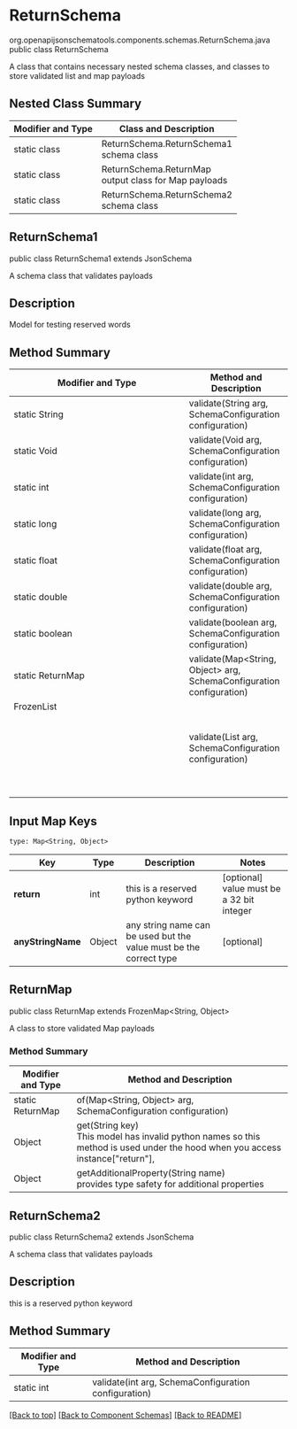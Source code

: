 # ReturnSchema
org.openapijsonschematools.components.schemas.ReturnSchema.java
public class ReturnSchema

A class that contains necessary nested schema classes, and classes to store validated list and map payloads

## Nested Class Summary
| Modifier and Type | Class and Description |
| ----------------- | ---------------------- |
| static class | ReturnSchema.ReturnSchema1<br> schema class |
| static class | ReturnSchema.ReturnMap<br> output class for Map payloads |
| static class | ReturnSchema.ReturnSchema2<br> schema class |

## ReturnSchema1
public class ReturnSchema1
extends JsonSchema

A schema class that validates payloads

## Description
Model for testing reserved words
## Method Summary
| Modifier and Type | Method and Description |
| ----------------- | ---------------------- |
| static String | validate(String arg, SchemaConfiguration configuration) |
| static Void | validate(Void arg, SchemaConfiguration configuration) |
| static int | validate(int arg, SchemaConfiguration configuration) |
| static long | validate(long arg, SchemaConfiguration configuration) |
| static float | validate(float arg, SchemaConfiguration configuration) |
| static double | validate(double arg, SchemaConfiguration configuration) |
| static boolean | validate(boolean arg, SchemaConfiguration configuration) |
| static ReturnMap | validate(Map<String, Object> arg, SchemaConfiguration configuration) |
| FrozenList<Object> | validate(List<Object> arg, SchemaConfiguration configuration) |

## Input Map Keys
```
type: Map<String, Object>
```
Key | Type |  Description | Notes
------------ | ------------- | ------------- | -------------
**return** | int | this is a reserved python keyword | [optional] value must be a 32 bit integer
**anyStringName** | Object | any string name can be used but the value must be the correct type | [optional]

## ReturnMap
public class ReturnMap
extends FrozenMap<String, Object>

A class to store validated Map payloads

### Method Summary
| Modifier and Type | Method and Description |
| ----------------- | ---------------------- |
| static ReturnMap | of(Map<String, Object> arg, SchemaConfiguration configuration) |
| Object | get(String key)<br>This model has invalid python names so this method is used under the hood when you access instance["return"],  |
| Object | getAdditionalProperty(String name)<br>provides type safety for additional properties |

## ReturnSchema2
public class ReturnSchema2
extends JsonSchema

A schema class that validates payloads

## Description
this is a reserved python keyword
## Method Summary
| Modifier and Type | Method and Description |
| ----------------- | ---------------------- |
| static int | validate(int arg, SchemaConfiguration configuration) |

[[Back to top]](#top) [[Back to Component Schemas]](../../../README.md#Component-Schemas) [[Back to README]](../../../README.md)
